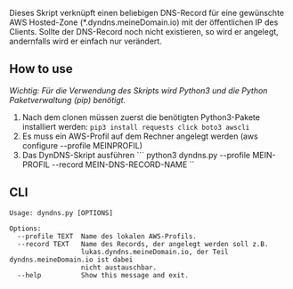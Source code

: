 Dieses Skript verknüpft einen beliebigen DNS-Record für eine gewünschte AWS Hosted-Zone (*.dyndns.meineDomain.io) mit der öffentlichen IP des Clients. Sollte der DNS-Record noch nicht existieren, so wird er angelegt, andernfalls wird er einfach nur verändert.

## How to use
_Wichtig: Für die Verwendung des Skripts wird Python3 und die Python Paketverwaltung (pip) benötigt._
1. Nach dem clonen müssen zuerst die benötigten Python3-Pakete installiert werden:  ```
pip3 install requests click boto3 awscli ```
2. Es muss ein AWS-Profil auf dem Rechner angelegt werden (aws configure --profile MEINPROFIL)
3. Das DynDNS-Skript ausführen ``` python3 dyndns.py --profile MEIN-PROFIL --record MEIN-DNS-RECORD-NAME ``

## CLI
```
Usage: dyndns.py [OPTIONS]

Options:
  --profile TEXT  Name des lokalen AWS-Profils.
  --record TEXT   Name des Records, der angelegt werden soll z.B.
                  lukas.dyndns.meineDomain.io, der Teil dyndns.meineDomain.io ist dabei
                  nicht austauschbar.
  --help          Show this message and exit.
```
